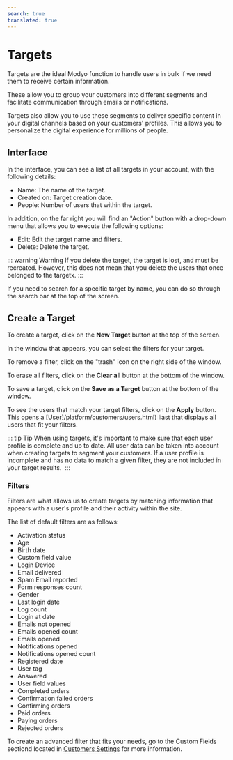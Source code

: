 ```yaml
---
search: true
translated: true
---
```


# Targets

Targets are the ideal Modyo function to handle users in bulk if we need them to receive certain information.

These allow you to group your customers into different segments and facilitate communication through emails or notifications.

Targets also allow you to use these segments to deliver specific content in your digital channels based on your customers' profiles. This allows you to personalize the digital experience for millions of people.

## Interface

In the interface, you can see a list of all targets in your account, with the following details:

- Name: The name of the target.
- Created on: Target creation date.
- People: Number of users that within the target.

In addition, on the far right you will find an "Action" button with a drop-down menu that allows you to execute the following options:

- Edit: Edit the target name and filters.
- Delete: Delete the target.

::: warning Warning
If you delete the target, the target is lost, and must be recreated. However, this does not mean that you delete the users that once belonged to the targetx.
:::

If you need to search for a specific target by name, you can do so through the search bar at the top of the screen.

## Create a Target

To create a target, click on the **New Target** button at the top of the screen.

In the window that appears, you can select the filters for your target.

To remove a filter, click on the "trash" icon on the right side of the window.

To erase all filters, click on the **Clear all** button at the bottom of the window.

To save a target, click on the **Save as a Target** button at the bottom of the window.

To see the users that match your target filters, click on the **Apply** button. This opens a [User]/platform/customers/users.html) liast that displays all users that fit your filters.

::: tip Tip
When using targets, it's important to make sure that each user profile is complete and up to date. All user data can be taken into account when creating targets to segment your customers. If a user profile is incomplete and has no data to match a given filter, they are not included in your target results.
 :::

### Filters

Filters are what allows us to create targets by matching information that appears with a user's profile and their activity within the site.

The list of default filters are as follows:

- Activation status
- Age
- Birth date
- Custom field value
- Login Device
- Email delivered
- Spam Email reported
- Form responses count
- Gender
- Last login date
- Log count
- Login at date
- Emails not opened
- Emails opened count
- Emails opened
- Notifications opened
- Notifications opened count
- Registered date
- User tag
- Answered
- User field values
- Completed orders
- Confirmation failed orders
- Confirming orders
- Paid orders
- Paying orders
- Rejected orders

To create an advanced filter that fits your needs, go to the Custom Fields sectiond located in [Customers Settings](/platform/customers/users.html#customers-settings) for more information.
